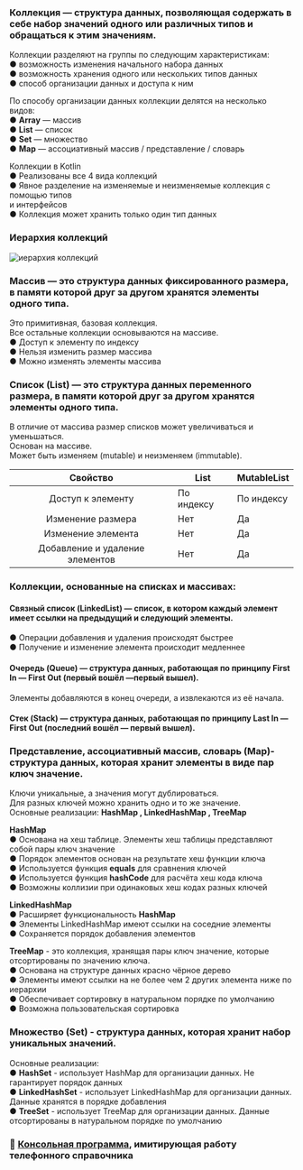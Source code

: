### Коллекция — структура данных, позволяющая содержать в себе набор значений одного или различных типов и обращаться к этим значениям.

Коллекции разделяют на группы по следующим характеристикам:  
● возможность изменения начального набора данных  
● возможность хранения одного или нескольких типов данных  
● способ организации данных и доступа к ним  

По способу организации данных коллекции делятся на несколько видов:  
● **Array** — массив  
● **List** — список  
● **Set** — множество  
● **Map** — ассоциативный массив / представление / словарь  

Коллекции в Kotlin  
● Реализованы все 4 вида коллекций  
● Явное разделение на изменяемые и неизменяемые коллекция с помощью типов  
и интерфейсов  
● Коллекция может хранить только один тип данных  

### Иерархия коллекций
![иерархия коллекций](https://github.com/ILYA-NASA/Android-basic/assets/99810114/3a32178e-8fbe-4251-8423-c52e985c51ff)

### Массив — это структура данных фиксированного размера, в памяти которой друг за другом хранятся элементы одного типа. 
Это примитивная, базовая коллекция.  
Все остальные коллекции основываются на массиве.  
● Доступ к элементу по индексу  
● Нельзя изменить размер массива  
● Можно изменять элементы массива  

### Список (List) — это структура данных переменного размера, в памяти которой друг за другом хранятся элементы одного типа. 
В отличие от массива размер списков может увеличиваться и уменьшаться.  
Основан на массиве.  
Может быть изменяем (mutable) и неизменяем (immutable).  

Свойство | List | MutableList
:--:|---|---
Доступ к элементу | По индексу | По индексу
Изменение размера | Нет | Да
Изменение элемента | Нет | Да
Добавление и удаление элементов | Нет| Да  

### Коллекции, основанные на списках и массивах:

#### Связный список (LinkedList) — список, в котором каждый элемент имеет ссылки на предыдущий и следующий элементы.  
● Операции добавления и удаления происходят быстрее  
● Получение и изменение элемента происходит медленнее  

#### Очередь (Queue) — структура данных, работающая по принципу First In — First Out (первый вошёл —первый вышел).  
Элементы добавляются в конец очереди, а извлекаются из её начала.  

#### Стек (Stack) — структура данных, работающая по принципу Last In — First Out (последний вошёл — первый вышел).

### Представление, ассоциативный массив, словарь (Map)- структура данных, которая хранит элементы в виде пар ключ значение. 
Ключи уникальные, а значения могут дублироваться.  
Для разных ключей можно хранить одно и то же значение.  
Основные реализации: **HashMap , LinkedHashMap , TreeMap**  

**HashMap**  
● Основана на хеш таблице. Элементы хеш таблицы представляют собой пары ключ значение  
● Порядок элементов основан на результате хеш функции ключа  
● Используется функция **equals** для сравнения ключей  
● Используется функция **hashCode** для расчёта хеш кода ключа  
● Возможны коллизии при одинаковых хеш кодах разных ключей  

**LinkedHashMap**  
● Расширяет функциональность **HashMap**  
● Элементы LinkedHashMap имеют ссылки на соседние элементы  
● Сохраняется порядок добавления элементов  

**TreeMap** - это коллекция, хранящая пары ключ значение, которые отсортированы по значению ключа.  
● Основана на структуре данных красно чёрное дерево  
● Элементы имеют ссылки на не более чем 2 других элемента ниже по иерархии  
● Обеспечивает сортировку в натуральном порядке по умолчанию  
● Возможна пользовательская сортировка  

### Множество (Set) - структура данных, которая хранит набор уникальных значений.
Основные реализации:  
● **HashSet** - использует HashMap для организации данных. Не гарантирует порядок данных  
● **LinkedHashSet** - использует LinkedHashMap для организации данных. Данные хранятся в порядке добавления  
● **TreeSet** - использует TreeMap для организации данных. Данные отсортированы в натуральном порядке по умолчанию  

### :paperclip: [Консольная программа](https://github.com/ILYA-NASA/Android-basic/blob/master/07_Collections/practice/src/main/kotlin/Main.kt), имитирующая работу телефонного справочника
